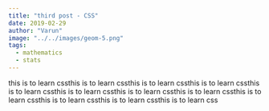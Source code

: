 ```yaml
---
title: "third post - CSS"
date: 2019-02-29
author: "Varun"
image: "../../images/geom-5.png"
tags:
  - mathematics
  - stats
---
```


this is to learn cssthis is to learn cssthis is to learn cssthis is to learn cssthis is to learn cssthis is to learn cssthis is to learn cssthis is to learn cssthis is to learn cssthis is to learn cssthis is to learn cssthis is to learn css
